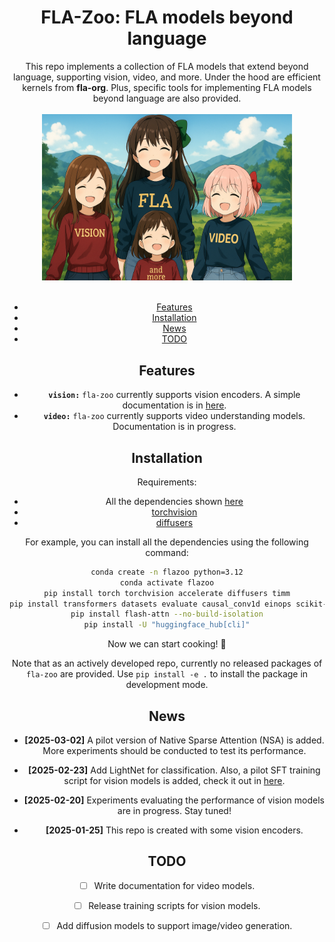 <div align="center">

# FLA-Zoo: FLA models beyond language

<div align="center">
This repo implements a collection of FLA models that extend beyond language, supporting vision, video, and more. Under the hood are efficient kernels from <strong>fla-org</strong>. Plus, specific tools for implementing FLA models beyond language are also provided.
</div>

<div align="center">
  <br/>
  <img width="400" alt="diagram" src="assets/flazoo.png">
  <!-- <br/>
  <em>[ai generated image with modifications]</em> -->
</div>
<br/>

* [Features](#features)
* [Installation](#installation)
* [News](#news)
* [TODO](#todo)
<!-- * [Citation](#citation) -->

## Features

- **`vision:`** `fla-zoo` currently supports vision encoders. A simple documentation is in [here](docs/vision/vision.md).
- **`video:`** `fla-zoo` currently supports video understanding models. Documentation is in progress.

## Installation

Requirements:
- All the dependencies shown [here](https://github.com/fla-org/flash-linear-attention?tab=readme-ov-file#installation)
- [torchvision](https://github.com/pytorch/vision)
- [diffusers](https://github.com/huggingface/diffusers)

For example, you can install all the dependencies using the following command:
```bash
conda create -n flazoo python=3.12
conda activate flazoo
pip install torch torchvision accelerate diffusers timm
pip install transformers datasets evaluate causal_conv1d einops scikit-learn wandb
pip install flash-attn --no-build-isolation
pip install -U "huggingface_hub[cli]"
```
Now we can start cooking! 🚀

Note that as an actively developed repo, currently no released packages of `fla-zoo` are provided. Use `pip install -e .` to install the package in development mode.


## News

- **[2025-03-02]** A pilot version of Native Sparse Attention (NSA) is added. More experiments should be conducted to test its performance.

- **[2025-02-23]** Add LightNet for classification. Also, a pilot SFT training script for vision models is added, check it out in [here](examples/vision/sft.py).

- **[2025-02-20]** Experiments evaluating the performance of vision models are in progress. Stay tuned!

- **[2025-01-25]** This repo is created with some vision encoders.

## TODO

- [ ] Write documentation for video models.
- [ ] Release training scripts for vision models.
- [ ] Add diffusion models to support image/video generation.

